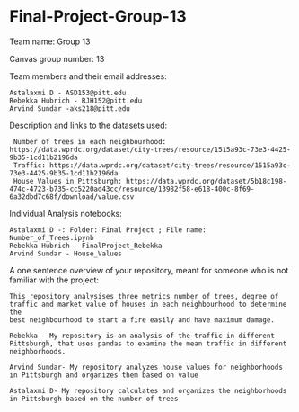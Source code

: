 # Final-Project-Group-13
Team name: Group 13

Canvas group number: 13

Team members and their email addresses: 
    
    Astalaxmi D - ASD153@pitt.edu
    Rebekka Hubrich - RJH152@pitt.edu
    Arvind Sundar -aks218@pitt.edu
    
Description and links to the datasets used:
    
     Number of trees in each neighbourhood: https://data.wprdc.org/dataset/city-trees/resource/1515a93c-73e3-4425-9b35-1cd11b2196da
     Traffic: https://data.wprdc.org/dataset/city-trees/resource/1515a93c-73e3-4425-9b35-1cd11b2196da
     House Values in Pittsburgh: https://data.wprdc.org/dataset/5b18c198-474c-4723-b735-cc5220ad43cc/resource/13982f58-e618-400c-8f69-6a32dbd7c68f/download/value.csv
     

Individual Analysis notebooks:

    Astalaxmi D -: Folder: Final Project ; File name: Number_of_Trees.ipynb
    Rebekka Hubrich - FinalProject_Rebekka
    Arvind Sundar - House_Values
    
A one sentence overview of your repository, meant for someone who is not familiar with the project:
    
    This repository analysises three metrics number of trees, degree of traffic and market value of houses in each neighbourhood to determine the 
    best neighbourhood to start a fire easily and have maximum damage.
    
    Rebekka - My repository is an analysis of the traffic in different Pittsburgh, that uses pandas to examine the mean traffic in different neighborhoods. 
    
    Arvind Sundar- My repository analyzes house values for neighborhoods in Pittsburgh and organizes them based on value
    
    Astalaxmi D- My repository calculates and organizes the neighborhoods in Pittsburgh based on the number of trees
